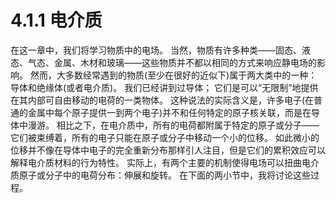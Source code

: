 # 4.1.1 电介质

在这一章中，我们将学习物质中的电场。
当然，物质有许多种类——固态、液态、气态、金属、木材和玻璃——这些物质并不都以相同的方式来响应静电场的影响。
然而，大多数经常遇到的物质(至少在很好的近似下)属于两大类中的一种：导体和绝缘体(或者电介质)。
我们已经讲到过导体；
它们是可以“无限制”地提供在其内部可自由移动的电荷的一类物体。
这种说法的实际含义是，许多电子(在普通的金属中每个原子提供一到两个电子)并不和任何特定的原子核关联，而是在导体中漫游。
相比之下，在电介质中，所有的电荷都附属于特定的原子或分子——它们被束缚着，所有的电子只能在原子或分子中移动一个小的位移。
如此微小的位移并不像在导体中电子的完全重新分布那样引人注目，但是它们的累积效应可以解释电介质材料的行为特性。
实际上，有两个主要的机制使得电场可以扭曲电介质原子或分子中的电荷分布：伸展和旋转。
在下面的两小节中，我将讨论这些过程。
